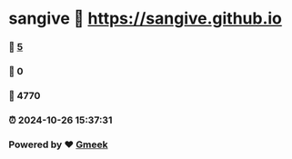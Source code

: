 # sangive :link: https://sangive.github.io 
### :page_facing_up: [5](https://sangive.github.io/tag.html) 
### :speech_balloon: 0 
### :hibiscus: 4770 
### :alarm_clock: 2024-10-26 15:37:31 
### Powered by :heart: [Gmeek](https://github.com/Meekdai/Gmeek)
